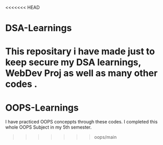 <<<<<<< HEAD
# DSA-Learnings
This repositary i have made just to keep secure my DSA learnings, WebDev Proj as well as many other codes .
=======
# OOPS-Learnings
I have practiced OOPS conceppts through these codes. I completed this whole OOPS Subject in my 5th semester. 
>>>>>>> oops/main
